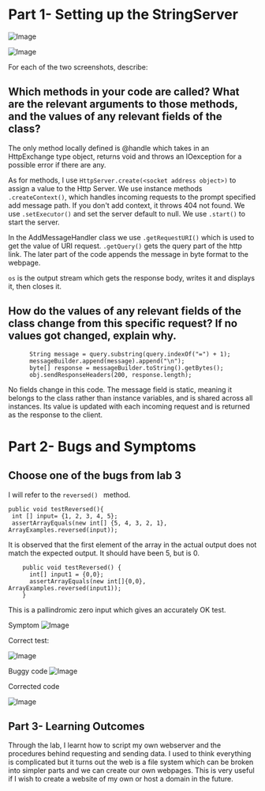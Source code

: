 # Part 1- Setting up the StringServer

![Image](https://i.imgur.com/YVG1Ufy.png)

![Image](https://i.imgur.com/wzyEidJ.png)

For each of the two screenshots, describe:

## Which methods in your code are called? What are the relevant arguments to those methods, and the values of any relevant fields of the class?
The only method locally defined is @handle which takes in an HttpExchange type object, returns void and throws an IOexception for a possible error if there are any. 

As for methods, I use ```HttpServer.create(<socket address object>)``` to assign a value to the Http Server.
We use instance methods ```.createContext()```, which handles incoming requests to the prompt specified add message path. If you don't add context, it throws 404 not found. 
We use ```.setExecutor()``` and set the server default to null.
We use ```.start()``` to start the server.

In the AddMessageHandler class we use ```.getRequestURI()``` which is used to get the value of URI request.
```.getQuery()``` gets the query part of the http link.
The later part of the code appends the message in byte format to the webpage.

```os``` is the output stream which gets the response body, writes it and displays it, then closes it. 
  


## How do the values of any relevant fields of the class change from this specific request? If no values got changed, explain why.

```   
      String message = query.substring(query.indexOf("=") + 1);
      messageBuilder.append(message).append("\n");
      byte[] response = messageBuilder.toString().getBytes();
      obj.sendResponseHeaders(200, response.length);
```
No fields change in this code. 
The message field is static, meaning it belongs to the class rather than instance variables, and is shared across all instances. 
Its value is updated with each incoming request and is returned as the response to the client.

# Part 2- Bugs and Symptoms

## Choose one of the bugs from lab 3
I will refer to the ```reversed() ``` method. 

```@Test 
public void testReversed(){
 int [] input= {1, 2, 3, 4, 5};
 assertArrayEquals(new int[] {5, 4, 3, 2, 1}, ArrayExamples.reversed(input));
```
It is observed that the first element of the array in the actual output does not match the expected output. It should have been 5, but is 0.

```@Test 
    public void testReversed() {
      int[] input1 = {0,0};
      assertArrayEquals(new int[]{0,0}, ArrayExamples.reversed(input1));
    }
 ```
This is a pallindromic zero input which gives an accurately OK test.

Symptom ![Image](https://i.imgur.com/6VqoC4Q.png)


Correct test: 

![Image](https://i.imgur.com/JcUEeyz.png)




Buggy code 
![Image](https://i.imgur.com/qlU5Twi.png)


Corrected code

![Image](https://i.imgur.com/AqFAioN.png)

## Part 3- Learning Outcomes

Through the lab, I learnt how to script my own webserver and the procedures behind requesting and sending data.
I used to think everything is complicated but it turns out the web is a file system which can be broken into simpler parts and we can create our own webpages. 
This is very useful if I wish to create a website of my own or host a domain in the future.




